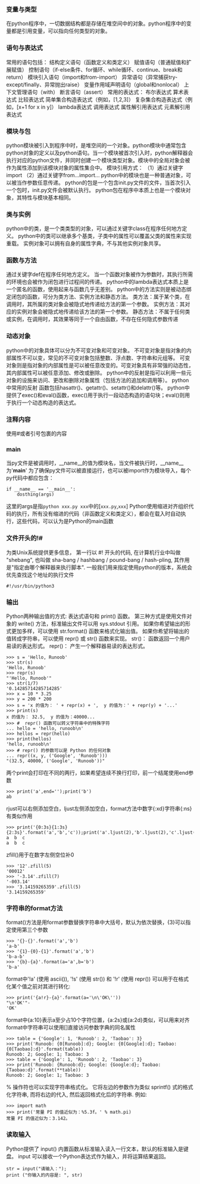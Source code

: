 ###  变量与类型
在python程序中，一切数据结构都是存储在堆空间中的对象。python程序中的变量都是引用变量，可以指向任何类型的对象。

### 语句与表达式
常用的语句包括：
结构定义语句（函数定义和类定义）
赋值语句（普通赋值和扩展赋值）
控制语句（if-else条件、for循环、while循环、continue、break和return）
模块引入语句（import和from-import）
异常语句（异常捕获try-except/finally、异常抛出raise）
变量作用域声明语句（global和nonlocal）
上下文管理语句（with）
断言语句（assert）
常用的表达式：
布尔表达式
算术表达式
比较表达式
简单集合构造表达式（例如，[1,2,3]）
复杂集合构造表达式（例如，[x+1 for x in y]）
lambda表达式
调用表达式
属性解引用表达式
元素解引用表达式

### 模块与包
python模块被引入到程序中时，是堆空间的一个对象。python模块中通常包含python对象的定义以及python语句。当一个模块被首次引入时，python解释器会执行对应的python文件，并同时创建一个模块类型对象。模块中的全局对象会被作为属性添加到该模块对象的属性集合中。
模块引用方式：
（1）通过关键字import
（2）通过关键字from...import...
python中的模块也是一种普通对象，可以被当作参数任意传递。
python的包是一个包含init.py文件的文件，当首次引入一个包时，init.py文件会被默认执行。
python包在程序中本质上也是一个模块对象，其特性与模块基本相同。

### 类与实例
python中的类，是一个类类型的对象，可以通过关键字class在程序任何地方定义。
python中的类可以继承多个基类，子类中的属性可以覆盖父类的属性来实现重载。
实例对象可以拥有自身的属性字典，不与其他实例对象共享。

### 函数与方法
通过关键字def在程序任何地方定义。
当一个函数对象被作为参数时，其执行所需的环境也会被作为闭包进行过程间的传递。
python中的lambda表达式本质上是一个匿名的函数，使用起来与函数几乎无差别。
python中的方法实则是被动态绑定闭包的函数，可分为类方法、实例方法和静态方法。
类方法：属于某个类，在调用时，其所属的类对象会被隐式地传递给方法的第一个参数。
实例方法：其对应的实例对象会被隐式地传递给该方法的第一个参数。
静态方法：不属于任何类或实例，在调用时，其效果等同于一个自由函数，不存在任何隐式参数传递 

### 动态对象
python中的对象具体可以分为不可变对象和可变对象。
不可变对象是指对象的内部属性不可以变，常见的不可变对象包括整数、浮点数、字符串和元组等。
可变对象则是指对象的内部属性是可以被任意改变的。可变对象具有非常强的动态性，其内部属性可以被任意添加、修改或删除。
python中的反射是指可以利用一些元对象的设施来访问、更改和删除对象属性（包括方法的追加和调用等）。
python中常用的反射 函数包括hasattr()、getattr()、setattr()和delattr()等。
python中提供了exec()和eval()函数，exec()用于执行一段动态构造的语句块；eval()则用于执行一个动态构造的表达式。

### 注释内容
使用#或者引号包裹的内容

### __main__
当py文件是被调用时，__name__的值为模块名，当文件被执行时，__name__为'__main__'
为了确保py文件可以被直接运行，也可以被import作为模块导入，每个py代码中都应包含：
```
if __name__ == '__main__':
    dosthing(args)
```
这里的args是指`python xxx.py xxx`中的[`xxx.py`,`xxx`]
Python使用缩进对齐组织代码的执行，所有没有缩进的代码（非函数定义和类定义），都会在载入时自动执行，这些代码，可以认为是Python的main函数

### 文件开头的!#
为类Unix系统提供更多信息，
第一行以 #! 开头的代码, 在计算机行业中叫做 "shebang", 也叫做 sha-bang / hashbang / pound-bang / hash-pling, 其作用是"指定由哪个解释器来执行脚本".
一般我们用来指定使用python的版本，系统会优先查找这个地址的执行文件
```
#!/usr/bin/python3
```

### 输出
Python两种输出值的方式: 表达式语句和 print() 函数。
第三种方式是使用文件对象的 write() 方法，标准输出文件可以用 sys.stdout 引用。
如果你希望输出的形式更加多样，可以使用 str.format() 函数来格式化输出值。
如果你希望将输出的值转成字符串，可以使用 repr() 或 str() 函数来实现。
str()： 函数返回一个用户易读的表达形式。
repr()： 产生一个解释器易读的表达形式。
```
>>> s = 'Hello, Runoob'
>>> str(s)
'Hello, Runoob'
>>> repr(s)
"'Hello, Runoob'"
>>> str(1/7)
'0.14285714285714285'
>>> x = 10 * 3.25
>>> y = 200 * 200
>>> s = 'x 的值为： ' + repr(x) + ',  y 的值为：' + repr(y) + '...'
>>> print(s)
x 的值为： 32.5,  y 的值为：40000...
>>> #  repr() 函数可以转义字符串中的特殊字符
... hello = 'hello, runoob\n'
>>> hellos = repr(hello)
>>> print(hellos)
'hello, runoob\n'
>>> # repr() 的参数可以是 Python 的任何对象
... repr((x, y, ('Google', 'Runoob')))
"(32.5, 40000, ('Google', 'Runoob'))"
```
两个print会打印在不同的两行，如果希望连续不换行打印，前一个结尾使用end参数
```
>>> print('a',end='');print('b')
ab
```
rjust可以右侧添加空白，ljust左侧添加空白，format方法中数字{:xd}字符串{:ns}有类似作用
```
>>> print('{0:3s}{1:3s}{2:3s}'.format('a','b','c'));print('a'.ljust(2),'b'.ljust(2),'c'.ljust(2));
a  b  c  
a  b  c
```
zfill()用于在数字左侧空位补0
```
>>> '12'.zfill(5)
'00012'
>>> '-3.14'.zfill(7)
'-003.14'
>>> '3.14159265359'.zfill(5)
'3.14159265359'
```

### 字符串的format方法
format()方法是用format参数替换字符串中大括号，默认为依次替换，{3}可以指定使用第三个参数
```
>>> '{}-{}'.format('a','b')
'a-b'
>>> '{1}-{0}-{1}'.format('a','b')
'b-a-b'
>>> '{b}-{a}'.format(a='a',b='b')
'b-a'
```
format中'!a' (使用 ascii()), '!s' (使用 str()) 和 '!r' (使用 repr()) 可以用于在格式化某个值之前对其进行转化:
```
>>> print('{a!r}-{a}'.format(a='\n\'OK\''))
"\n'OK'"-
'OK'
```
format中{a:10}表示a至少占10个字符位置，{a:2s}或{a:2d}类似，可以用来对齐
format中字符串可以使用[]直接访问参数字典的同名属性
```
>>> table = {'Google': 1, 'Runoob': 2, 'Taobao': 3}
>>> print('Runoob: {0[Runoob]:d}; Google: {0[Google]:d}; Taobao: {0[Taobao]:d}'.format(table))
Runoob: 2; Google: 1; Taobao: 3
>>> table = {'Google': 1, 'Runoob': 2, 'Taobao': 3}
>>> print('Runoob: {Runoob:d}; Google: {Google:d}; Taobao: {Taobao:d}'.format(**table))
Runoob: 2; Google: 1; Taobao: 3
```
% 操作符也可以实现字符串格式化。 它将左边的参数作为类似 sprintf() 式的格式化字符串, 而将右边的代入, 然后返回格式化后的字符串. 例如:
```
>>> import math
>>> print('常量 PI 的值近似为：%5.3f。' % math.pi)
常量 PI 的值近似为：3.142。
```

### 读取输入
Python提供了 input() 内置函数从标准输入读入一行文本，默认的标准输入是键盘。
input 可以接收一个Python表达式作为输入，并将运算结果返回。
```
str = input("请输入：");
print ("你输入的内容是: ", str)
```

